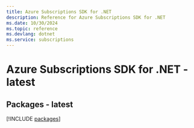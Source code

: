 ```yaml
---
title: Azure Subscriptions SDK for .NET
description: Reference for Azure Subscriptions SDK for .NET
ms.date: 10/30/2024
ms.topic: reference
ms.devlang: dotnet
ms.service: subscriptions
---
```

# Azure Subscriptions SDK for .NET - latest
## Packages - latest
[!INCLUDE [packages](subscriptions-index.md)]